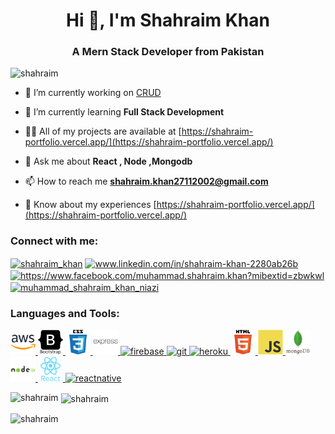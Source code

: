 <h1 align="center">Hi 👋, I'm Shahraim Khan</h1>
<h3 align="center">A Mern Stack Developer from Pakistan</h3>

<p align="left"> <img src="https://komarev.com/ghpvc/?username=shahraim&label=Profile%20views&color=0e75b6&style=flat" alt="shahraim" /> </p>


- 🔭 I’m currently working on [CRUD](https://react-assignment-indol.vercel.app/login)

- 🌱 I’m currently learning **Full Stack Development**

- 👨‍💻 All of my projects are available at [https://shahraim-portfolio.vercel.app/](https://shahraim-portfolio.vercel.app/)

- 💬 Ask me about **React , Node ,Mongodb**

- 📫 How to reach me **shahraim.khan27112002@gmail.com**

- 📄 Know about my experiences [https://shahraim-portfolio.vercel.app/](https://shahraim-portfolio.vercel.app/)

<h3 align="left">Connect with me:</h3>
<p align="left">
<a href="https://twitter.com/shahraim_khan" target="blank"><img align="center" src="https://raw.githubusercontent.com/rahuldkjain/github-profile-readme-generator/master/src/images/icons/Social/twitter.svg" alt="shahraim_khan" height="30" width="40" /></a>
<a href="https://linkedin.com/in/shahraim-khan-2280ab26b" target="blank"><img align="center" src="https://raw.githubusercontent.com/rahuldkjain/github-profile-readme-generator/master/src/images/icons/Social/linked-in-alt.svg" alt="www.linkedin.com/in/shahraim-khan-2280ab26b" height="30" width="40" /></a>
<a href="https://fb.com/muhammad.shahraim.khan?mibextid=zbwkwl" target="blank"><img align="center" src="https://raw.githubusercontent.com/rahuldkjain/github-profile-readme-generator/master/src/images/icons/Social/facebook.svg" alt="https://www.facebook.com/muhammad.shahraim.khan?mibextid=zbwkwl" height="30" width="40" /></a>
<a href="https://instagram.com/muhammad_shahraim_khan_niazi" target="blank"><img align="center" src="https://raw.githubusercontent.com/rahuldkjain/github-profile-readme-generator/master/src/images/icons/Social/instagram.svg" alt="muhammad_shahraim_khan_niazi" height="30" width="40" /></a>
</p>

<h3 align="left">Languages and Tools:</h3>
<p align="left"> <a href="https://aws.amazon.com" target="_blank" rel="noreferrer"> <img src="https://raw.githubusercontent.com/devicons/devicon/master/icons/amazonwebservices/amazonwebservices-original-wordmark.svg" alt="aws" width="40" height="40"/> </a> <a href="https://getbootstrap.com" target="_blank" rel="noreferrer"> <img src="https://raw.githubusercontent.com/devicons/devicon/master/icons/bootstrap/bootstrap-plain-wordmark.svg" alt="bootstrap" width="40" height="40"/> </a> <a href="https://www.w3schools.com/css/" target="_blank" rel="noreferrer"> <img src="https://raw.githubusercontent.com/devicons/devicon/master/icons/css3/css3-original-wordmark.svg" alt="css3" width="40" height="40"/> </a> <a href="https://expressjs.com" target="_blank" rel="noreferrer"> <img src="https://raw.githubusercontent.com/devicons/devicon/master/icons/express/express-original-wordmark.svg" alt="express" width="40" height="40"/> </a> <a href="https://firebase.google.com/" target="_blank" rel="noreferrer"> <img src="https://www.vectorlogo.zone/logos/firebase/firebase-icon.svg" alt="firebase" width="40" height="40"/> </a> <a href="https://git-scm.com/" target="_blank" rel="noreferrer"> <img src="https://www.vectorlogo.zone/logos/git-scm/git-scm-icon.svg" alt="git" width="40" height="40"/> </a> <a href="https://heroku.com" target="_blank" rel="noreferrer"> <img src="https://www.vectorlogo.zone/logos/heroku/heroku-icon.svg" alt="heroku" width="40" height="40"/> </a> <a href="https://www.w3.org/html/" target="_blank" rel="noreferrer"> <img src="https://raw.githubusercontent.com/devicons/devicon/master/icons/html5/html5-original-wordmark.svg" alt="html5" width="40" height="40"/> </a> <a href="https://developer.mozilla.org/en-US/docs/Web/JavaScript" target="_blank" rel="noreferrer"> <img src="https://raw.githubusercontent.com/devicons/devicon/master/icons/javascript/javascript-original.svg" alt="javascript" width="40" height="40"/> </a> <a href="https://www.mongodb.com/" target="_blank" rel="noreferrer"> <img src="https://raw.githubusercontent.com/devicons/devicon/master/icons/mongodb/mongodb-original-wordmark.svg" alt="mongodb" width="40" height="40"/> </a> <a href="https://nodejs.org" target="_blank" rel="noreferrer"> <img src="https://raw.githubusercontent.com/devicons/devicon/master/icons/nodejs/nodejs-original-wordmark.svg" alt="nodejs" width="40" height="40"/> </a> <a href="https://reactjs.org/" target="_blank" rel="noreferrer"> <img src="https://raw.githubusercontent.com/devicons/devicon/master/icons/react/react-original-wordmark.svg" alt="react" width="40" height="40"/> </a> <a href="https://reactnative.dev/" target="_blank" rel="noreferrer"> <img src="https://reactnative.dev/img/header_logo.svg" alt="reactnative" width="40" height="40"/> </a> </p>

<p><img align="left" src="https://github-readme-stats.vercel.app/api/top-langs?username=shahraim&show_icons=true&locale=en&layout=compact" alt="shahraim" /></p>

<p>&nbsp;<img align="center" src="https://github-readme-stats.vercel.app/api?username=shahraim&show_icons=true&locale=en" alt="shahraim" /></p>

<p><img align="center" src="https://github-readme-streak-stats.herokuapp.com/?user=shahraim&" alt="shahraim" /></p>
